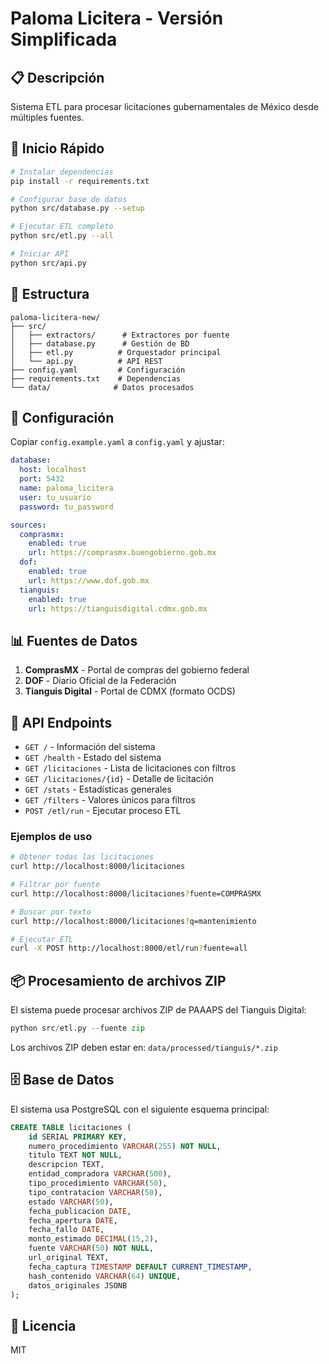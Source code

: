 # Paloma Licitera - Versión Simplificada

## 📋 Descripción
Sistema ETL para procesar licitaciones gubernamentales de México desde múltiples fuentes.

## 🚀 Inicio Rápido

```bash
# Instalar dependencias
pip install -r requirements.txt

# Configurar base de datos
python src/database.py --setup

# Ejecutar ETL completo
python src/etl.py --all

# Iniciar API
python src/api.py
```

## 📁 Estructura

```
paloma-licitera-new/
├── src/
│   ├── extractors/      # Extractores por fuente
│   ├── database.py      # Gestión de BD
│   ├── etl.py          # Orquestador principal
│   └── api.py          # API REST
├── config.yaml         # Configuración
├── requirements.txt    # Dependencias
└── data/              # Datos procesados
```

## 🔧 Configuración

Copiar `config.example.yaml` a `config.yaml` y ajustar:

```yaml
database:
  host: localhost
  port: 5432
  name: paloma_licitera
  user: tu_usuario
  password: tu_password

sources:
  comprasmx:
    enabled: true
    url: https://comprasmx.buengobierno.gob.mx
  dof:
    enabled: true
    url: https://www.dof.gob.mx
  tianguis:
    enabled: true
    url: https://tianguisdigital.cdmx.gob.mx
```

## 📊 Fuentes de Datos

1. **ComprasMX** - Portal de compras del gobierno federal
2. **DOF** - Diario Oficial de la Federación
3. **Tianguis Digital** - Portal de CDMX (formato OCDS)

## 🔌 API Endpoints

- `GET /` - Información del sistema
- `GET /health` - Estado del sistema
- `GET /licitaciones` - Lista de licitaciones con filtros
- `GET /licitaciones/{id}` - Detalle de licitación
- `GET /stats` - Estadísticas generales
- `GET /filters` - Valores únicos para filtros
- `POST /etl/run` - Ejecutar proceso ETL

### Ejemplos de uso

```bash
# Obtener todas las licitaciones
curl http://localhost:8000/licitaciones

# Filtrar por fuente
curl http://localhost:8000/licitaciones?fuente=COMPRASMX

# Buscar por texto
curl http://localhost:8000/licitaciones?q=mantenimiento

# Ejecutar ETL
curl -X POST http://localhost:8000/etl/run?fuente=all
```

## 📦 Procesamiento de archivos ZIP

El sistema puede procesar archivos ZIP de PAAAPS del Tianguis Digital:

```python
python src/etl.py --fuente zip
```

Los archivos ZIP deben estar en: `data/processed/tianguis/*.zip`

## 🗄️ Base de Datos

El sistema usa PostgreSQL con el siguiente esquema principal:

```sql
CREATE TABLE licitaciones (
    id SERIAL PRIMARY KEY,
    numero_procedimiento VARCHAR(255) NOT NULL,
    titulo TEXT NOT NULL,
    descripcion TEXT,
    entidad_compradora VARCHAR(500),
    tipo_procedimiento VARCHAR(50),
    tipo_contratacion VARCHAR(50),
    estado VARCHAR(50),
    fecha_publicacion DATE,
    fecha_apertura DATE,
    fecha_fallo DATE,
    monto_estimado DECIMAL(15,2),
    fuente VARCHAR(50) NOT NULL,
    url_original TEXT,
    fecha_captura TIMESTAMP DEFAULT CURRENT_TIMESTAMP,
    hash_contenido VARCHAR(64) UNIQUE,
    datos_originales JSONB
);
```

## 📝 Licencia

MIT